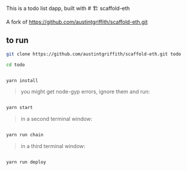 This is a todo list dapp, built with # 🏗 scaffold-eth

A fork of https://github.com/austintgriffith/scaffold-eth.git 

## to run

```bash 
git clone https://github.com/austintgriffith/scaffold-eth.git todo

cd todo
```

```bash

yarn install

```

> you might get node-gyp errors, ignore them and run:

```bash

yarn start

```

> in a second terminal window:

```bash

yarn run chain

```

> in a third terminal window:

```bash

yarn run deploy

```
